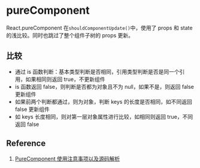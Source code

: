 # pureComponent

React.pureComponent 在`shouldComponentUpdate()`中，使用了 props 和 state 的浅比较。同时也跳过了整个组件子树的 props 更新。

## 比较

- 通过 is 函数判断：基本类型判断是否相同，引用类型判断是否是同一个引用，如果相同则返回 true，不更新组件
- is 函数返回 false，则判断是否都为对象且不为 null，如果不是，则返回 false 更新组件
- 如果前两个判断都通过，则为对象，判断 keys 的长度是否相同，如不同返回 false 更新组件
- 如 keys 长度相同，则对第一层对象属性进行比较，如相同则返回 true，不同返回 false

## Reference

1. [PureComponent 使用注意事项以及源码解析](https://juejin.im/post/5c3ef5ff6fb9a049cd54776d)
